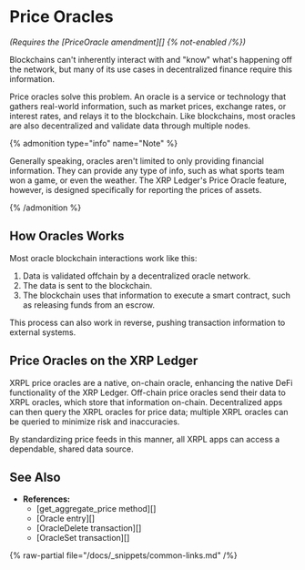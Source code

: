 # Price Oracles

_(Requires the [PriceOracle amendment][] {% not-enabled /%})_

Blockchains can't inherently interact with and "know" what's happening off the network, but many of its use cases in decentralized finance require this information.

Price oracles solve this problem. An oracle is a service or technology that gathers real-world information, such as market prices, exchange rates, or interest rates, and relays it to the blockchain. Like blockchains, most oracles are also decentralized and validate data through multiple nodes.

{% admonition type="info" name="Note" %}

Generally speaking, oracles aren't limited to only providing financial information. They can provide any type of info, such as what sports team won a game, or even the weather. The XRP Ledger's Price Oracle feature, however, is designed specifically for reporting the prices of assets.

{% /admonition %}


## How Oracles Works

Most oracle blockchain interactions work like this:

1. Data is validated offchain by a decentralized oracle network.
2. The data is sent to the blockchain.
3. The blockchain uses that information to execute a smart contract, such as releasing funds from an escrow.

This process can also work in reverse, pushing transaction information to external systems.


## Price Oracles on the XRP Ledger

XRPL price oracles are a native, on-chain oracle, enhancing the native DeFi functionality of the XRP Ledger. Off-chain price oracles send their data to XRPL oracles, which store that information on-chain. Decentralized apps can then query the XRPL oracles for price data; multiple XRPL oracles can be queried to minimize risk and inaccuracies.

By standardizing price feeds in this manner, all XRPL apps can access a dependable, shared data source.

## See Also

- **References:**
    - [get_aggregate_price method][]
    - [Oracle entry][]
    - [OracleDelete transaction][]
    - [OracleSet transaction][]

{% raw-partial file="/docs/_snippets/common-links.md" /%}
